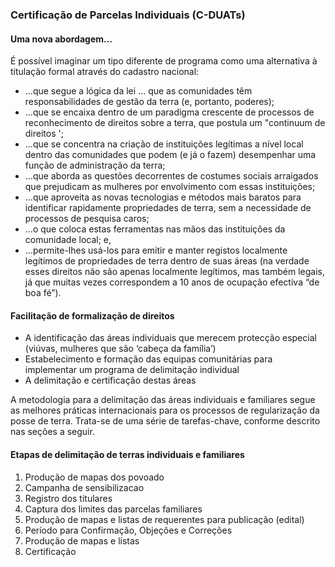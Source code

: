 ### Certificação de Parcelas Individuais \(C-DUATs\)

#### Uma nova abordagem...

É possível imaginar um tipo diferente de programa como uma alternativa à titulação formal através do cadastro nacional:

* ...que segue a lógica da lei ... que as comunidades têm responsabilidades de gestão da terra \(e, portanto, poderes\);
* ...que se encaixa dentro de um paradigma crescente de processos de reconhecimento de direitos sobre a terra, que postula um "continuum de direitos ';
* ...que se concentra na criação de instituições legítimas a nível local dentro das comunidades que podem \(e já o fazem\) desempenhar uma função de administração da terra;
* ...que aborda as questões decorrentes de costumes sociais arraigados que prejudicam as mulheres por envolvimento com essas instituições;
* ...que aproveita as novas tecnologias e métodos mais baratos para identificar rapidamente propriedades de terra, sem a necessidade de processos de pesquisa caros;
* ...o que coloca estas ferramentas nas mãos das instituições da comunidade local; e,
* ...permite-lhes usá-los para emitir e manter registos localmente legítimos de propriedades de terra dentro de suas áreas \(na verdade esses direitos não são apenas localmente legítimos, mas também legais, já que muitas vezes correspondem a 10 anos de ocupação efectiva “de boa fé”\).

#### Facilitação de formalização de direitos

* A identificação das áreas individuais que merecem protecção especial \(viúvas, mulheres que são ‘cabeça da família’\)
* Estabelecimento e formação das equipas comunitárias para implementar um programa de delimitação individual
* A delimitação e certificação destas áreas

A metodologia para a delimitação das áreas individuais e familiares segue as melhores práticas internacionais para os processos de regularização da posse de terra. Trata-se de uma série de tarefas-chave, conforme descrito nas seções a seguir.

#### Etapas de delimitação de terras individuais e familiares

1. Produção de mapas dos povoado
2. Campanha de sensibilizacao
3. Registro dos titulares
4. Captura dos limites das parcelas familiares
5. Produção de mapas e listas de requerentes para publicação \(edital\) 
6. Período para Confirmação, Objeções e Correções
7. Produção de mapas e listas 
8. Certificação




